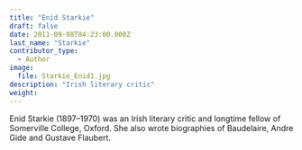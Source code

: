 ```yaml
---
title: "Enid Starkie"
draft: false
date: 2011-09-08T04:23:00.000Z
last_name: "Starkie"
contributor_type:
  - Author
image:
  file: Starkie_Enid1.jpg
description: "Irish literary critic"
weight:
---
```


Enid Starkie (1897–1970) was an Irish literary critic and longtime fellow of Somerville College, Oxford. She also wrote biographies of Baudelaire, Andre Gide and Gustave Flaubert.

